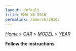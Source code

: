 ```yaml
---
layout: default
title: BMW X6 2016
permalink: /bmw/x6/2016/
---
```

[*Home*](/) > [*CAR*](/car/) > [*MODEL*](/car/model/) > [*YEAR*](/car/model/year/)

**Follow the instructions**
